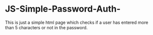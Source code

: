 # JS-Simple-Password-Auth-
This is just a simple html page which checks if a user has entered more than 5 characters or not in the password.<br>
<a href='https://sahilagiwal.github.io/JS-Simple-Password-Auth-/'></a>
